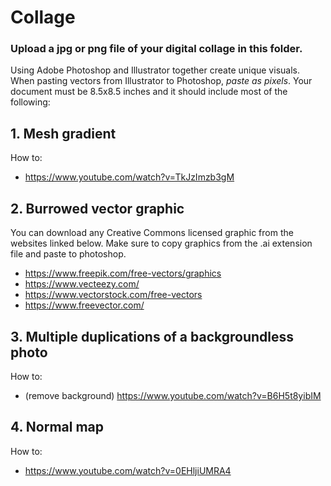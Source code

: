 # Collage

### Upload a jpg or png file of your digital collage in this folder.

Using Adobe Photoshop and Illustrator together create unique visuals. When pasting vectors from Illustrator to Photoshop, *paste as pixels*. Your document must be 8.5x8.5 inches and it should include most of the following:

## 1. Mesh gradient
How to:
* https://www.youtube.com/watch?v=TkJzImzb3gM

## 2. Burrowed vector graphic
You can download any Creative Commons licensed graphic from the websites linked below. Make sure to copy graphics from the .ai extension file and paste to photoshop.
* https://www.freepik.com/free-vectors/graphics
* https://www.vecteezy.com/
* https://www.vectorstock.com/free-vectors
* https://www.freevector.com/

## 3. Multiple duplications of a backgroundless photo
How to:
* (remove background) https://www.youtube.com/watch?v=B6H5t8yibIM

## 4. Normal map
How to:
* https://www.youtube.com/watch?v=0EHljiUMRA4

